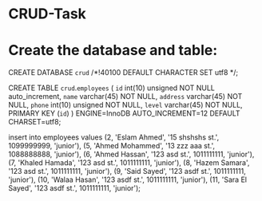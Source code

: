 # CRUD-Task


# Create the database and table:



CREATE DATABASE `crud` /*!40100 DEFAULT CHARACTER SET utf8 */;


CREATE TABLE  `crud`.`employees` (
  `id` int(10) unsigned NOT NULL auto_increment,
  `name` varchar(45) NOT NULL,
  `address` varchar(45) NOT NULL,
  `phone` int(10) unsigned NOT NULL,
  `level` varchar(45) NOT NULL,
  PRIMARY KEY  (`id`)
) ENGINE=InnoDB AUTO_INCREMENT=12 DEFAULT CHARSET=utf8;


insert into employees values (2, 'Eslam Ahmed', '15 shshshs st.', 1099999999, 'junior'),
(5, 'Ahmed Mohammed', '13 zzz aaa st.', 1088888888, 'junior'),
(6, 'Ahmed Hassan', '123 asd st.', 1011111111, 'junior'),
(7, 'Khaled Hamada', '123 asd st.', 1011111111, 'junior'),
(8, 'Hazem Samara', '123 asd st.', 1011111111, 'junior'),
(9, 'Said Sayed', '123 asdf st.', 1011111111, 'junior'),
(10, 'Walaa Hasan', '123 asdf st.', 1011111111, 'junior'),
(11, 'Sara El Sayed', '123 asdf st.', 1011111111, 'junior');
